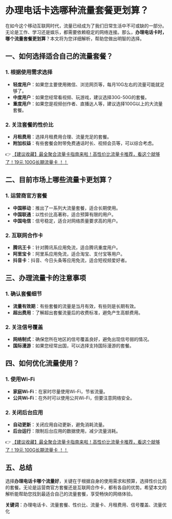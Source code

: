 # 办理电话卡选哪种流量套餐更划算？

在如今这个移动互联网时代，流量已经成为了我们日常生活中不可或缺的一部分。无论是工作、学习还是娱乐，都需要依赖稳定的网络连接。那么，**办理电话卡时，哪个流量套餐更划算**？本文将为您详细解析，帮助您做出明智的选择。

## 一、如何选择适合自己的流量套餐？

### 1. 根据使用需求选择
- **轻度用户**：如果您主要使用微信、浏览网页等，每月10G左右的流量可能就足够了。
- **中度用户**：如果您经常看视频、玩游戏，建议选择30G-50G的套餐。
- **重度用户**：如果您是视频创作者、直播达人等，建议选择100G以上的大流量套餐。

### 2. 关注套餐的性价比
- **月租费用**：选择月租费用合理、流量充足的套餐。
- **附加权益**：有些套餐会附带免费通话时长、视频会员等，可以综合考虑。

👉 [【建议收藏】最全聚合流量卡指南来啦！高性价比流量卡推荐，看这个就够了！19元 100G长期流量卡 ！！](https://bit.ly/Liuliangka)

## 二、目前市场上哪些流量卡更划算？

### 1. 运营商官方套餐
- **中国移动**：推出了一系列大流量套餐，适合长期使用。
- **中国联通**：以性价比高著称，适合预算有限的用户。
- **中国电信**：信号稳定，适合对网络质量要求高的用户。

### 2. 互联网合作卡
- **腾讯王卡**：针对腾讯系应用免流，适合腾讯重度用户。
- **阿里宝卡**：阿里系应用免流，适合淘宝、支付宝等用户。
- **抖音卡**：抖音、今日头条等应用免流，适合短视频爱好者。

## 三、办理流量卡的注意事项

### 1. 确认套餐细节
- **流量有效期**：有些套餐的流量是当月有效，有些则是长期有效。
- **超出费用**：了解超出套餐流量后的收费标准，避免产生高额费用。

### 2. 关注信号覆盖
- **网络制式**：确保您所在地区的信号覆盖良好，避免出现信号弱的情况。
- **国际漫游**：如果您经常出国，可以选择支持国际漫游的套餐。

## 四、如何优化流量使用？

### 1. 使用Wi-Fi
- **家庭Wi-Fi**：在家时尽量使用Wi-Fi，节省流量。
- **公共Wi-Fi**：在外时可以使用公共Wi-Fi，但要注意网络安全。

### 2. 关闭后台应用
- **自动更新**：关闭应用自动更新，避免消耗流量。
- **后台运行**：限制后台应用的数据使用，减少流量消耗。

👉 [【建议收藏】最全聚合流量卡指南来啦！高性价比流量卡推荐，看这个就够了！19元 100G长期流量卡 ！！](https://bit.ly/Liuliangka)

## 五、总结

选择**办理电话卡哪个流量好**，关键在于根据自身的使用需求和预算，选择性价比高的套餐。无论是运营商官方套餐还是互联网合作卡，都有各自的优势。希望本文的解析能帮助您找到最适合自己的流量套餐，享受畅快的网络体验。

**关键词**：办理电话卡、流量套餐、性价比、流量卡、月租费用、信号覆盖、流量优化